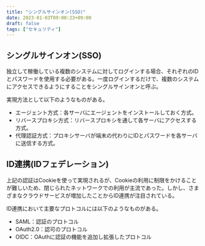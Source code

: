 ```yaml
---
title: "シングルサインオン(SSO)"
date: 2023-01-03T09:00:23+09:00
draft: false
tags: ["セキュリティ"] 
---
```

<!--more-->
## シングルサインオン(SSO)
独立して稼働している複数のシステムに対してログインする場合、それぞれのIDとパスワードを使用する必要がある。一度ログインするだけで、複数のシステムにアクセスできるようにすることをシングルサインオンと呼ぶ。

実現方法として以下のようなものがある。
- エージェント方式：各サーバにエージェントをインストールしておく方式。
- リバースプロキシ方式：リバースプロキシを通して各サーバにアクセスする方式。
- 代理認証方式：プロキシサーバが端末の代わりにIDとパスワードを各サーバに送信する方式。

## ID連携(IDフェデレーション)
上記の認証はCookieを使って実現されるが、Cookieの利用に制限をかけることが難しいため、閉じられたネットワークでの利用が主流であった。しかし、さまざまなクラウドサービスが増加したことからID連携が注目されている。

ID連携において主要なプロトコルには以下のようなものがある。
- SAML：認証のプロトコル
- OAuth2.0：認可のプロトコル
- OIDC：OAuthに認証の機能を追加し拡張したプロトコル

